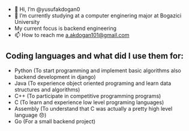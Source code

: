 - 👋 Hi, I’m @yusufakdogan0
- 🌱 I’m currently studying at a computer enginering major at Bogazici University
- My current focus is backend engineering
- 📫 How to reach me a.akdogan101@gmail.com
## Coding languages and what did I use them for:
* Python (To start programming and implement basic algorithms also backend development in django)
* Java (To experience object oriented programing and learn data structures and algorithms)
* C++ (To participate in competitive programming programs)
* C (To learn and experience low level programing languages)
* Assembly (To understand that C was actually a pretty high level language 😞)
* Go (For a small backend project)

<!---
yusufakdogan0/yusufakdogan0 is a ✨ special ✨ repository because its `README.md` (this file) appears on your GitHub profile.
You can click the Preview link to take a look at your changes.
--->
